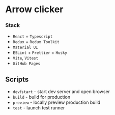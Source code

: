 # Arrow clicker

### Stack

- `React` + `Typescript`
- `Redux` + `Redux Toolkit`
- `Material UI`
- `ESLint` + `Prettier` + `Husky`
- `Vite`, `Vitest`
- `GitHub Pages`

## Scripts

- `dev`/`start` - start dev server and open browser
- `build` - build for production
- `preview` - locally preview production build
- `test` - launch test runner
